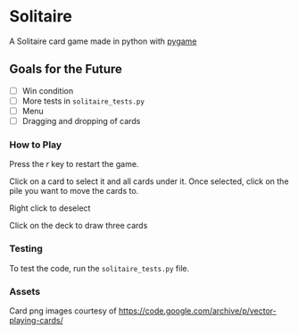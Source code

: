 # Solitaire
A Solitaire card game made in python with [pygame](https://www.pygame.org/news)

## Goals for the Future
- [ ] Win condition
- [ ] More tests in `solitaire_tests.py`
- [ ] Menu
- [ ] Dragging and dropping of cards

### How to Play
Press the *r* key to restart the game.

Click on a card to select it and all cards under it. Once selected, click on the pile you want to move the cards to.

Right click to deselect

Click on the deck to draw three cards

### Testing
To test the code, run the `solitaire_tests.py` file.

### Assets
Card png images courtesy of https://code.google.com/archive/p/vector-playing-cards/
